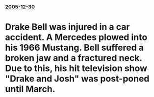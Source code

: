 ### [2005-12-30](/news/2005/12/30/index.md)

#  Drake Bell was injured in a car accident.  A Mercedes plowed into his 1966 Mustang.  Bell suffered a broken jaw and a fractured neck.  Due to this, his hit television show "Drake and Josh" was post-poned until March.



